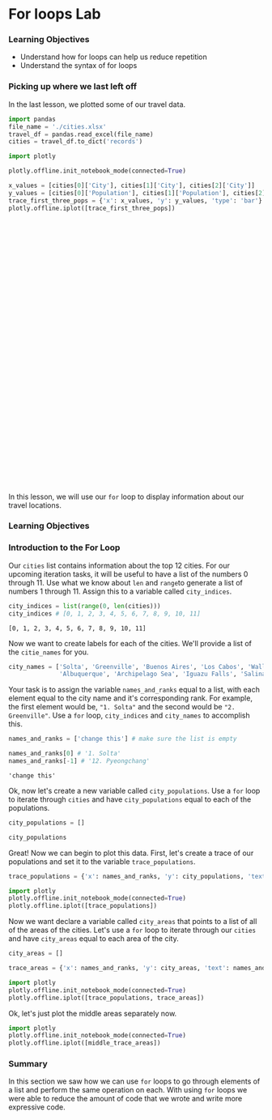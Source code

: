 
# For loops Lab

### Learning Objectives

* Understand how for loops can help us reduce repetition
* Understand the syntax of for loops 

### Picking up where we last left off

In the last lesson, we plotted some of our travel data.


```python
import pandas
file_name = './cities.xlsx'
travel_df = pandas.read_excel(file_name)
cities = travel_df.to_dict('records')
```


```python
import plotly

plotly.offline.init_notebook_mode(connected=True)

x_values = [cities[0]['City'], cities[1]['City'], cities[2]['City']]
y_values = [cities[0]['Population'], cities[1]['Population'], cities[2]['Population']]
trace_first_three_pops = {'x': x_values, 'y': y_values, 'type': 'bar'}
plotly.offline.iplot([trace_first_three_pops])
```


<script>requirejs.config({paths: { 'plotly': ['https://cdn.plot.ly/plotly-latest.min']},});if(!window.Plotly) {{require(['plotly'],function(plotly) {window.Plotly=plotly;});}}</script>



<div id="8923027b-3a3c-4a34-b486-6978ab1ade64" style="height: 525px; width: 100%;" class="plotly-graph-div"></div><script type="text/javascript">require(["plotly"], function(Plotly) { window.PLOTLYENV=window.PLOTLYENV || {};window.PLOTLYENV.BASE_URL="https://plot.ly";Plotly.newPlot("8923027b-3a3c-4a34-b486-6978ab1ade64", [{"x": ["Solta", "Greenville", "Buenos Aires"], "y": [1700, 84554, 13591863], "type": "bar"}], {}, {"showLink": true, "linkText": "Export to plot.ly"})});</script>


In this lesson, we will use our `for` loop to display information about our travel locations.

### Learning Objectives

### Introduction to the For Loop

Our `cities` list contains information about the top 12 cities.  For our upcoming iteration tasks, it will be useful to have a list of the numbers 0 through 11.  Use what we know about `len` and `range`to generate a list of numbers 1 through 11.  Assign this to a variable called `city_indices`.


```python
city_indices = list(range(0, len(cities)))
city_indices # [0, 1, 2, 3, 4, 5, 6, 7, 8, 9, 10, 11]
```




    [0, 1, 2, 3, 4, 5, 6, 7, 8, 9, 10, 11]



Now we want to create labels for each of the cities. We'll provide a list of the `citie_names` for you. 


```python
city_names = ['Solta', 'Greenville', 'Buenos Aires', 'Los Cabos', 'Walla Walla Valley', 'Marakesh', 
              'Albuquerque', 'Archipelago Sea', 'Iguazu Falls', 'Salina Island', 'Toronto', 'Pyeongchang']
```

Your task is to assign the variable `names_and_ranks` equal to a list, with each element equal to the city name and it's corresponding rank.  For example, the first element would be, `"1. Solta"` and the second would be `"2. Greenville"`.  Use a `for` loop, `city_indices` and `city_names` to accomplish this.


```python
names_and_ranks = ['change this'] # make sure the list is empty
```


```python
names_and_ranks[0] # '1. Solta'
names_and_ranks[-1] # '12. Pyeongchang'
```




    'change this'



Ok, now let's create a new variable called `city_populations`.  Use a `for` loop to iterate through `cities` and have `city_populations` equal to each of the populations.


```python
city_populations = []
```


```python
city_populations
```

Great! Now we can begin to plot this data.  First, let's create a trace of our populations and set it to the variable `trace_populations`.


```python
trace_populations = {'x': names_and_ranks, 'y': city_populations, 'text': names_and_ranks, 'type': 'bar', 'name': 'populations'}
```


```python
import plotly
plotly.offline.init_notebook_mode(connected=True)
plotly.offline.iplot([trace_populations])
```

Now we want declare a variable called `city_areas` that points to a list of all of the areas of the cities.  Let's use a `for` loop to iterate through our `cities` and have `city_areas` equal to each area of the city.  


```python
city_areas = []
```


```python
trace_areas = {'x': names_and_ranks, 'y': city_areas, 'text': names_and_ranks, 'type': 'bar', 'name': 'areas'}
```


```python
import plotly
plotly.offline.init_notebook_mode(connected=True)
plotly.offline.iplot([trace_populations, trace_areas])
```

Ok, let's just plot the middle areas separately now.


```python
import plotly
plotly.offline.init_notebook_mode(connected=True)
plotly.offline.iplot([middle_trace_areas])
```

### Summary

In this section we saw how we can use `for` loops to go through elements of a list and perform the same operation on each.  With using `for` loops we were able to reduce the amount of code that we wrote and write more expressive code.
